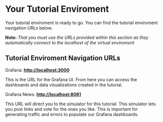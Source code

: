# Your Tutorial Enviroment

Your tutorial enviroment is ready to go. You can find the tutorial enviroment navigation URLs below. 

**Note:** *That you must use the URLs provided within this section as they automatically connect to the localhost of the virtual enviroment*

## Tutorial Enviroment Navigation URLs

Grafana: **[http://localhost:3000]({{TRAFFIC_HOST1_3000}})**

This is the URL for the Grafana UI. From here you can access the dashboards and data visualizations created in the tutorial.

Grafana News: **[http://localhost:8081]({{TRAFFIC_HOST1_8081}})**

This URL will direct you to the simulator for this tutorial. This simulator lets you post links and vote for the ones you like.
This is important for generating traffic and errors to populate our Grafana dashboards.